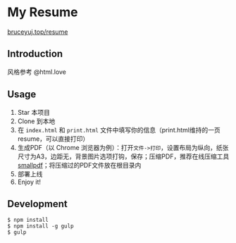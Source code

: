 # My Resume

[bruceyuj.top/resume](resume.bruceyuj.top)

## Introduction

风格参考 @html.love

## Usage

1. Star 本项目
1. Clone 到本地
1. 在 `index.html` 和 `print.html` 文件中填写你的信息（print.html维持的一页resume，可以直接打印）
1. 生成PDF（以 Chrome 浏览器为例）：打开`文件->打印`，设置布局为纵向，纸张尺寸为A3，边距无，背景图片选项打钩，保存；压缩PDF，推荐在线压缩工具[smallpdf](http://smallpdf.com/cn/compress-pdf)；将压缩过的PDF文件放在根目录内
1. 部署上线
1. Enjoy it!

## Development

```
$ npm install
$ npm install -g gulp
$ gulp
```
